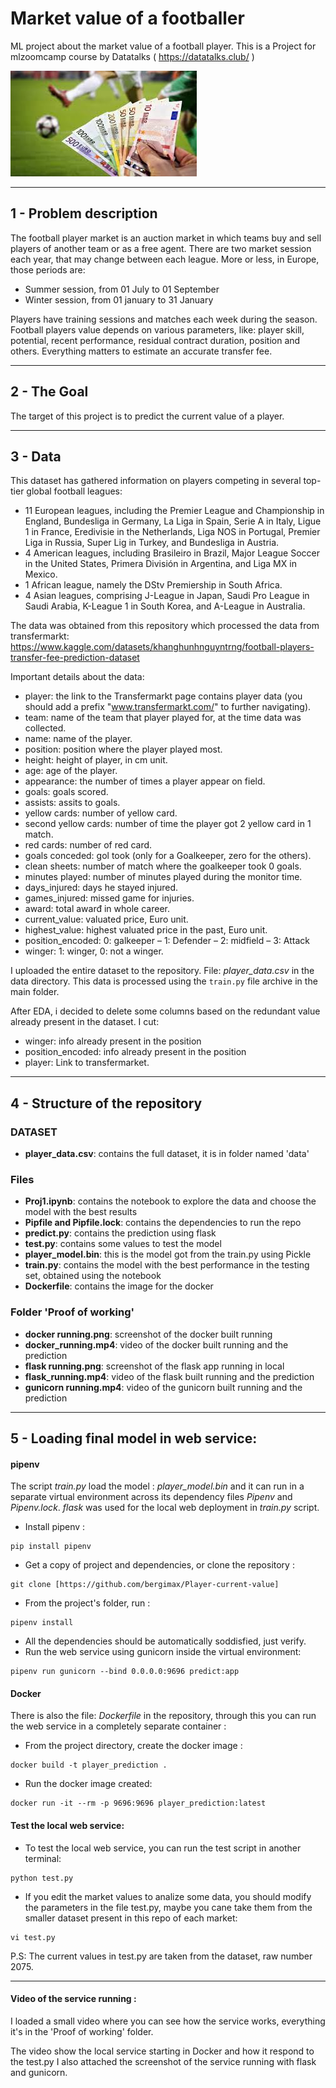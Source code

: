 # Market value of a footballer
ML project about the market value of a football player. This is a Project for mlzoomcamp course by Datatalks ( https://datatalks.club/ )

![](images.jpg)

---

## 1 - Problem description

The football player market is an auction market in which teams buy and sell players of another team or as a free agent. 
There are two market session each year, that may change between each league. More or less, in Europe, those periods are: 
- Summer session, from 01 July to 01 September
- Winter session, from 01 january to 31 January
  
Players have training sessions and matches each week during the season.
Football players value depends on various parameters, like: player skill, potential, recent performance, residual contract duration, position and others. Everything matters to estimate an accurate transfer fee.

---
## 2 - The Goal

The target of this project is to predict the current value of a player.

--- 

## 3 - Data

This dataset has gathered information on players competing in several top-tier global football leagues:
- 11 European leagues, including the Premier League and Championship in England, Bundesliga in Germany, La Liga in Spain, Serie A in Italy, Ligue 1 in France, Eredivisie in the Netherlands, Liga NOS in Portugal, Premier Liga in Russia, Super Lig in Turkey, and Bundesliga in Austria.
- 4 American leagues, including Brasileiro in Brazil, Major League Soccer in the United States, Primera División in Argentina, and Liga MX in Mexico.
- 1 African league, namely the DStv Premiership in South Africa.
- 4 Asian leagues, comprising J-League in Japan, Saudi Pro League in Saudi Arabia, K-League 1 in South Korea, and A-League in Australia.

The data was obtained from this repository which processed the data from transfermarkt: https://www.kaggle.com/datasets/khanghunhnguyntrng/football-players-transfer-fee-prediction-dataset

Important details about the data:
- player: the link to the Transfermarkt page contains player data (you should add a prefix "www.transfermarkt.com/" to further navigating).
- team: name of the team that player played for, at the time data was collected.
- name: name of the player.
- position: position where the player played most.
- height: height of player, in cm unit.
- age: age of the player.
- appearance: the number of times a player appear on field.
- goals: goals scored.
- assists: assits to goals.
- yellow cards: number of yellow card.
- second yellow cards: number of time the player got 2 yellow card in 1 match.
- red cards: number of red card.
- goals conceded: gol took (only for a Goalkeeper, zero for the others).
- clean sheets: number of match where the goalkeeper took 0 goals.
- minutes played: number of minutes played during the monitor time.
- days_injured: days he stayed injured.
- games_injured: missed game for injuries.
- award: total awarđ in whole career.
- current_value: valuated price, Euro unit.
- highest_value: highest valuated price in the past, Euro unit.
- position_encoded: 0: galkeeper – 1: Defender – 2: midfield – 3: Attack
- winger: 1: winger, 0: not a winger.

I uploaded the entire dataset to the repository. File: *player_data.csv* in the data directory.
This data is processed using the ``train.py`` file archive in the main folder.

After EDA, i decided to delete some columns based on the redundant value already present in the dataset. I cut:
- winger: info already present in the position
- position_encoded: info already present in the position
- player: Link to transfermarket. 

---

## 4 - Structure of the repository

### DATASET
- **player_data.csv**: contains the full dataset, it is in folder named 'data'

### Files
- **Proj1.ipynb**: contains the notebook to explore the data and choose the model with the best results
- **Pipfile and Pipfile.lock**: contains the dependencies to run the repo
- **predict.py**: contains the prediction using flask
- **test.py**: contains some values to test the model
- **player_model.bin**: this is the model got from the train.py using Pickle
- **train.py**: contains the model with the best performance in the testing set, obtained using the notebook
- **Dockerfile**: contains the image for the docker

### Folder '**Proof of working**'
- **docker running.png**: screenshot of the docker built running
- **docker_running.mp4**: video of the docker built running and the prediction
- **flask running.png**: screenshot of the flask app running in local
- **flask_running.mp4**: video of the flask built running and the prediction
- **gunicorn running.mp4**: video of the gunicorn built running and the prediction

---
## 5 - Loading final model in web service:

#### pipenv 

The script *train.py* load the model : *player_model.bin* and it can run in a separate virtual environment across its dependency files *Pipenv* and *Pipenv.lock*.
*flask* was used for the local web deployment in *train.py* script.

- Install pipenv :
```
pip install pipenv
```
- Get a copy of project and dependencies, or clone the repository :
```
git clone [https://github.com/bergimax/Player-current-value]
```
- From the project's folder, run :
``` 
pipenv install
```
- All the dependencies should be automatically soddisfied, just verify.
- Run the web service using gunicorn inside the virtual environment:
```
pipenv run gunicorn --bind 0.0.0.0:9696 predict:app
```

#### Docker
There is also the file: *Dockerfile* in the repository, through this you can run the web service in a completely separate container :
- From the project directory, create the docker image :
```
docker build -t player_prediction .
```
- Run the docker image created:
```
docker run -it --rm -p 9696:9696 player_prediction:latest
```

#### Test the local web service:

- To test the local web service, you can run the test script in another terminal:
```
python test.py
```
- If you edit the market values to analize some data, you should modify the parameters in the file test.py, maybe you cane take them from the smaller dataset present in this repo of each market:
```
vi test.py
```
P.S: The current values in test.py are taken from the dataset, raw number 2075.

---

#### Video of the service running :
I loaded a small video where you can see how the service works, everything it's in the 'Proof of working' folder.

The video show the local service starting in Docker and how it respond to the test.py
I also attached the screenshot of the service running with flask and gunicorn.
